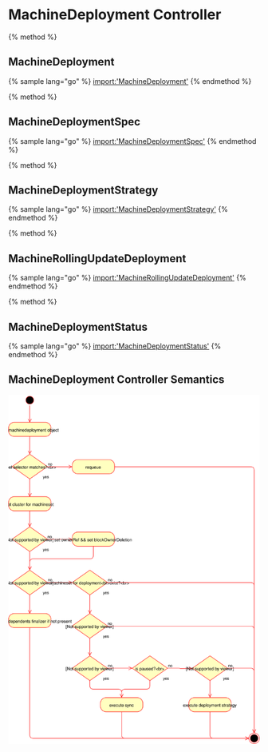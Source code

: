 # MachineDeployment Controller

{% method %}
## MachineDeployment

{% sample lang="go" %}
[import:'MachineDeployment'](../../../pkg/apis/cluster/v1alpha1/machinedeployment_types.go)
{% endmethod %}

{% method %}
## MachineDeploymentSpec

{% sample lang="go" %}
[import:'MachineDeploymentSpec'](../../../pkg/apis/cluster/v1alpha1/machinedeployment_types.go)
{% endmethod %}

{% method %}
## MachineDeploymentStrategy

{% sample lang="go" %}
[import:'MachineDeploymentStrategy'](../../../pkg/apis/cluster/v1alpha1/machinedeployment_types.go)
{% endmethod %}

{% method %}
## MachineRollingUpdateDeployment

{% sample lang="go" %}
[import:'MachineRollingUpdateDeployment'](../../../pkg/apis/cluster/v1alpha1/machinedeployment_types.go)
{% endmethod %}

{% method %}

## MachineDeploymentStatus

{% sample lang="go" %}
[import:'MachineDeploymentStatus'](../../../pkg/apis/cluster/v1alpha1/machinedeployment_types.go)
{% endmethod %}

## MachineDeployment Controller Semantics

![machinedeployment object reconciliation logic](images/activity_machinedeployment_reconciliation.svg)

